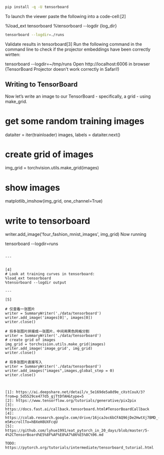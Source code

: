 

<!--
 * @version:
 * @Author:  StevenJokess https://github.com/StevenJokess
 * @Date: 2020-10-06 00:16:29
 * @LastEditors:  StevenJokess https://github.com/StevenJokess
 * @LastEditTime: 2020-12-14 21:48:24
 * @Description:
 * @TODO::
 * @Reference:
-->

```bash
pip install -q -U tensorboard
```

To launch the viewer paste the following into a code-cell:[2]

%load_ext tensorboard
%tensorboard --logdir {log_dir}

```bash
tensorboard --logdir=./runs
```

Validate results in tensorboard[3]
Run the following command in the command line to check if the projector embeddings have been correctly wirtten:

tensorboard --logdir=~/tmp/runs
Open http://localhost:6006 in browser (TensorBoard Projector doesn't work correctly in Safari!)

## Writing to TensorBoard
Now let’s write an image to our TensorBoard - specifically, a grid - using make_grid.

# get some random training images
dataiter = iter(trainloader)
images, labels = dataiter.next()

# create grid of images
img_grid = torchvision.utils.make_grid(images)

# show images
matplotlib_imshow(img_grid, one_channel=True)

# write to tensorboard
writer.add_image('four_fashion_mnist_images', img_grid)
Now running

tensorboard --logdir=runs
```

---


[4]
# Look at training curves in tensorboard:
%load_ext tensorboard
%tensorboard --logdir output

---

[5]

# 仅查看一张图片
writer = SummaryWriter('./data/tensorboard')
writer.add_image('images[0]', images[0])
writer.close()

# 将多张图片拼接成一张图片，中间用黑色网格分割
writer = SummaryWriter('./data/tensorboard')
# create grid of images
img_grid = torchvision.utils.make_grid(images)
writer.add_image('image_grid', img_grid)
writer.close()

# 将多张图片直接写入
writer = SummaryWriter('./data/tensorboard')
writer.add_images("images",images,global_step = 0)
writer.close()



[1]: https://ai.deepshare.net/detail/v_5e169de5a8d9e_cXstCouX/3?from=p_5d5529ce477d5_gjTtDfAH&type=5
[2]: https://www.tensorflow.org/tutorials/generative/pix2pix
[3]: https://docs.fast.ai/callback.tensorboard.html#TensorBoardCallback
[4]: https://colab.research.google.com/drive/16jcaJoc6bCFAQ96jDe2HwtXj7BMD_-m5#scrollTo=hBXeH8UXFcqU
[5]: https://github.com/lyhue1991/eat_pytorch_in_20_days/blob/master/5-4%2CTensorBoard%E5%8F%AF%E8%A7%86%E5%8C%96.md

TODO: https://pytorch.org/tutorials/intermediate/tensorboard_tutorial.html

